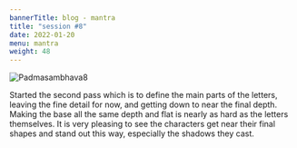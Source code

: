 ```yaml
---
bannerTitle: blog - mantra
title: "session #8"
date: 2022-01-20
menu: mantra
weight: 48
---
```


![Padmasambhava8](/images/mani/padmasambhava/ps08.jpg)  

Started the second pass which is to define the main parts of the letters,
leaving the fine detail for now, and getting down to near the final depth.
Making the base all the same depth and flat is nearly as hard as the letters
themselves. It is very pleasing to see the characters get near their final
shapes and stand out this way, especially the shadows they cast.
